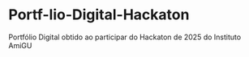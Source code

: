 # Portf-lio-Digital-Hackaton
Portfólio Digital obtido ao participar do Hackaton de 2025 do Instituto AmiGU
